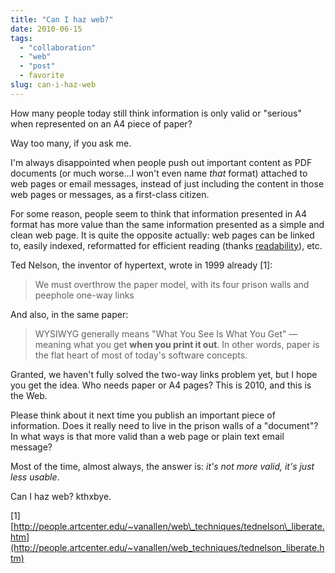 ```yaml
---
title: "Can I haz web?"
date: 2010-06-15
tags: 
  - "collaboration"
  - "web"
  - "post"
  - favorite
slug: can-i-haz-web
---
```


How many people today still think information is only valid or "serious" when represented on an A4 piece of paper?

Way too many, if you ask me.

I'm always disappointed when people push out important content as PDF documents (or much worse...I won't even name _that_ format) attached to web pages or email messages, instead of just including the content in those web pages or messages, as a first-class citizen.

For some reason, people seem to think that information presented in A4 format has more value than the same information presented as a simple and clean web page. It is quite the opposite actually: web pages can be linked to, easily indexed, reformatted for efficient reading (thanks [readability](http://lab.arc90.com/experiments/readability/)), etc.

Ted Nelson, the inventor of hypertext, wrote in 1999 already \[1\]:

> We must overthrow the paper model, with its four prison walls and peephole one-way links

And also, in the same paper:

> WYSIWYG generally means "What You See Is What You Get" — meaning what you get **when you print it out**. In other words, paper is the flat heart of most of today's software concepts.

Granted, we haven't fully solved the two-way links problem yet, but I hope you get the idea. Who needs paper or A4 pages? This is 2010, and this is the Web.

Please think about it next time you publish an important piece of information. Does it really need to live in the prison walls of a "document"? In what ways is that more valid than a web page or plain text email message?

Most of the time, almost always, the answer is: _it's not more valid, it's just less usable_.

Can I haz web? kthxbye.

\[1\] [http://people.artcenter.edu/~vanallen/web\_techniques/tednelson\_liberate.htm](http://people.artcenter.edu/~vanallen/web_techniques/tednelson_liberate.htm)

